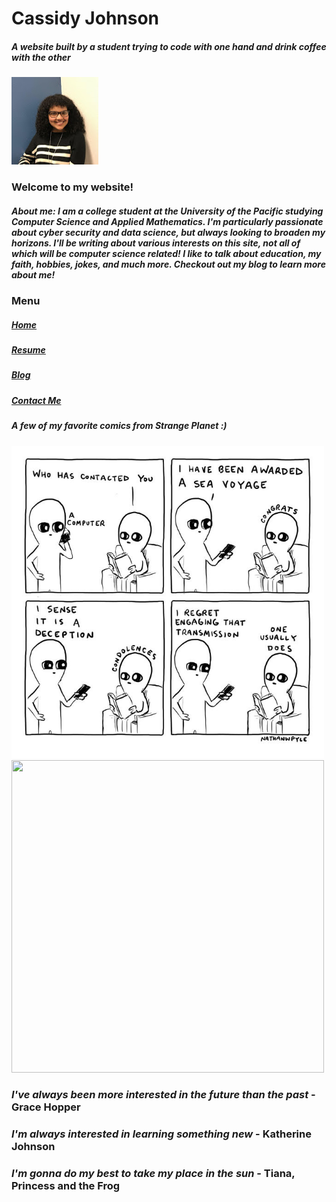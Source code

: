 <head>
<link rel = "stylesheet" type = "text/css" href = "index.css">
</head>

# Cassidy Johnson

##### A website built by a student trying to code with one hand and drink coffee with the other

![myimage](images/headshot.png)

### Welcome to my website! 

##### About me: I am a college student at the University of the Pacific studying Computer Science and Applied Mathematics. I\'m particularly passionate about cyber security and data science, but always looking to broaden my horizons. I\'ll be writing about various interests on this site, not all of which will be computer science related\! I like to talk about education, my faith, hobbies, jokes, and much more. Checkout out my blog to learn more about me\!

### Menu

##### [Home](https://cassidyaj.github.io/)

##### [Resume](resume.html)

##### [Blog](blog.html)

##### [Contact Me](contactme.html)


##### A few of my favorite comics from Strange Planet :) 

<img src = "images/strangeplanet.jpg" width = "500" height="500"> <img src="https://pbs.twimg.com/media/D43mPsrWsAYRkS7.jpg" width = "500" height="500">

###  _I\'ve always been more interested in the future than the past_  - Grace Hopper

###  _I\'m always interested in learning something new_  - Katherine Johnson

### _I\'m gonna do my best to take my place in the sun_ - Tiana, Princess and the Frog

